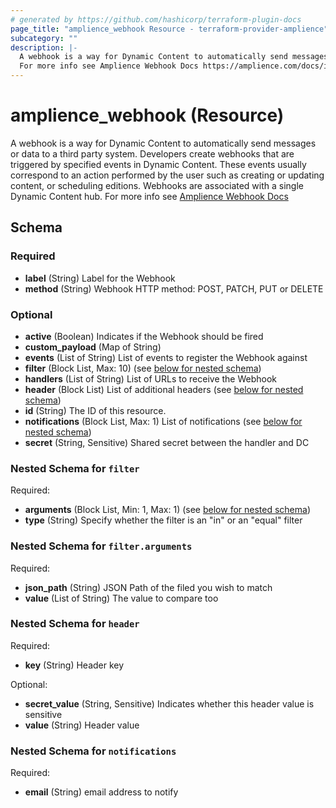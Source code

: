 ```yaml
---
# generated by https://github.com/hashicorp/terraform-plugin-docs
page_title: "amplience_webhook Resource - terraform-provider-amplience"
subcategory: ""
description: |-
  A webhook is a way for Dynamic Content to automatically send messages or data to a third party system. Developers create webhooks that are triggered by specified events in Dynamic Content. These events usually correspond to an action performed by the user such as creating or updating content, or scheduling editions. Webhooks are associated with a single Dynamic Content hub.
  For more info see Amplience Webhook Docs https://amplience.com/docs/integration/webhooks.html
---
```


# amplience_webhook (Resource)

A webhook is a way for Dynamic Content to automatically send messages or data to a third party system. Developers create webhooks that are triggered by specified events in Dynamic Content. These events usually correspond to an action performed by the user such as creating or updating content, or scheduling editions. Webhooks are associated with a single Dynamic Content hub.
For more info see [Amplience Webhook Docs](https://amplience.com/docs/integration/webhooks.html)



<!-- schema generated by tfplugindocs -->
## Schema

### Required

- **label** (String) Label for the Webhook
- **method** (String) Webhook HTTP method: POST, PATCH, PUT or DELETE

### Optional

- **active** (Boolean) Indicates if the Webhook should be fired
- **custom_payload** (Map of String)
- **events** (List of String) List of events to register the Webhook against
- **filter** (Block List, Max: 10) (see [below for nested schema](#nestedblock--filter))
- **handlers** (List of String) List of URLs to receive the Webhook
- **header** (Block List) List of additional headers (see [below for nested schema](#nestedblock--header))
- **id** (String) The ID of this resource.
- **notifications** (Block List, Max: 1) List of notifications (see [below for nested schema](#nestedblock--notifications))
- **secret** (String, Sensitive) Shared secret between the handler and DC

<a id="nestedblock--filter"></a>
### Nested Schema for `filter`

Required:

- **arguments** (Block List, Min: 1, Max: 1) (see [below for nested schema](#nestedblock--filter--arguments))
- **type** (String) Specify whether the filter is an "in" or an "equal" filter

<a id="nestedblock--filter--arguments"></a>
### Nested Schema for `filter.arguments`

Required:

- **json_path** (String) JSON Path of the filed you wish to match
- **value** (List of String) The value to compare too



<a id="nestedblock--header"></a>
### Nested Schema for `header`

Required:

- **key** (String) Header key

Optional:

- **secret_value** (String, Sensitive) Indicates whether this header value is sensitive
- **value** (String) Header value


<a id="nestedblock--notifications"></a>
### Nested Schema for `notifications`

Required:

- **email** (String) email address to notify


